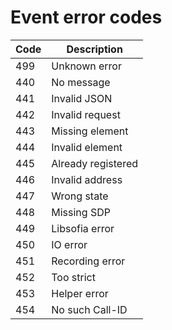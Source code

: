 # Event error codes

| Code | Description |
| ---- | --- |
| 499 | Unknown error |
| 440 | No message |
| 441 | Invalid JSON |
| 442 | Invalid request |
| 443 | Missing element |
| 444 | Invalid element |
| 445 | Already registered |
| 446 | Invalid address |
| 447 | Wrong state |
| 448 | Missing SDP |
| 449 | Libsofia error |
| 450 | IO error |
| 451 | Recording error |
| 452 | Too strict |
| 453 | Helper error |
| 454 | No such Call-ID |
